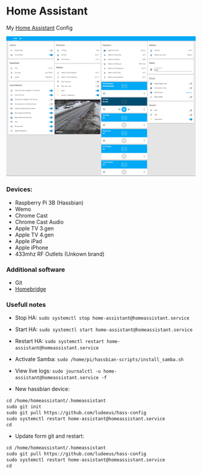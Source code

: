 # Home Assistant
My [Home Assistant](https://home-assistant.io) Config

<img src=https://raw.githubusercontent.com/ludeeus/hass-config/master/Files/hass.PNG></img>

### Devices:
* Raspberry Pi 3B (Hassbian)
* Wemo
* Chrome Cast
* Chrome Cast Audio
* Apple TV 3.gen
* Apple TV 4.gen
* Apple iPad
* Apple iPhone
* 433mhz RF Outlets (Unkown brand)

### Additional software
* Git
* <a href="https://github.com/nfarina/homebridge">Homebridge</a>

### Usefull notes
* Stop HA: ```sudo systemctl stop home-assistant@homeassistant.service```
* Start HA: ```sudo systemctl start home-assistant@homeassistant.service```
* Restart HA: ```sudo systemctl restart home-assistant@homeassistant.service```
* Activate Samba: ```sudo /home/pi/hassbian-scripts/install_samba.sh```
* View live logs: ```sudo journalctl -u home-assistant@homeassistant.service -f```
 
 
* New hassbian device:
```
cd /home/homeassistant/.homeassistant
sudo git init
sudo git pull https://github.com/ludeeus/hass-config
sudo systemctl restart home-assistant@homeassistant.service
cd

```
 
* Update form git and restart:
```
cd /home/homeassistant/.homeassistant
sudo git pull https://github.com/ludeeus/hass-config
sudo systemctl restart home-assistant@homeassistant.service
cd

```
